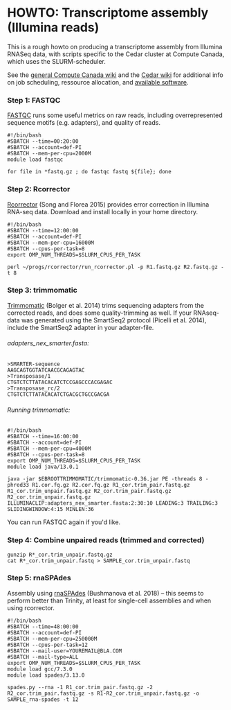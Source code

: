 # HOWTO: Transcriptome assembly (Illumina reads)

This is a rough howto on producing a transcriptome assembly from Illumina RNASeq data, with scripts specific to the Cedar cluster at Compute Canada, which uses the SLURM-scheduler.

See the [general Compute Canada wiki](https://docs.computecanada.ca/wiki/Compute_Canada_Documentation) and the [Cedar wiki](https://docs.computecanada.ca/wiki/Cedar) for additional info on job scheduling, ressource allocation, and [available software](https://docs.computecanada.ca/wiki/Available_software).


### Step 1: FASTQC
[FASTQC](http://www.bioinformatics.babraham.ac.uk/projects/fastqc/) runs some useful metrics on raw reads, including overrepresented sequence motifs (e.g. adapters), and quality of reads.

    #!/bin/bash
    #SBATCH --time=00:20:00
    #SBATCH --account=def-PI
    #SBATCH --mem-per-cpu=2000M
    module load fastqc

    for file in *fastq.gz ; do fastqc fastq ${file}; done


### Step 2: Rcorrector
[Rcorrector](https://github.com/mourisl/Rcorrector) (Song and Florea 2015) provides error correction in Illumina RNA-seq data. Download and install locally in your home directory.

    #!/bin/bash
    #SBATCH --time=12:00:00
    #SBATCH --account=def-PI
    #SBATCH --mem-per-cpu=16000M
    #SBATCH --cpus-per-task=8
    export OMP_NUM_THREADS=$SLURM_CPUS_PER_TASK

    perl ~/progs/rcorrector/run_rcorrector.pl -p R1.fastq.gz R2.fastq.gz -t 8


### Step 3: trimmomatic
[Trimmomatic](http://www.usadellab.org/cms/index.php?page=trimmomatic) (Bolger et al. 2014) trims sequencing adapters from the corrected reads, and does some quality-trimming as well. If your RNAseq-data was generated using the SmartSeq2 protocol (Picelli et al. 2014), include the SmartSeq2 adapter in your adapter-file.

###### adapters_nex_smarter.fasta:
    >SMARTER-sequence
    AAGCAGTGGTATCAACGCAGAGTAC
    >Transposase/1
    CTGTCTCTTATACACATCTCCGAGCCCACGAGAC
    >Transposase_rc/2
    CTGTCTCTTATACACATCTGACGCTGCCGACGA

###### Running trimmomatic:
    #!/bin/bash
    #SBATCH --time=16:00:00
    #SBATCH --account=def-PI
    #SBATCH --mem-per-cpu=4000M
    #SBATCH --cpus-per-task=8
    export OMP_NUM_THREADS=$SLURM_CPUS_PER_TASK
    module load java/13.0.1

    java -jar $EBROOTTRIMMOMATIC/trimmomatic-0.36.jar PE -threads 8 -phred33 R1.cor.fq.gz R2.cor.fq.gz R1_cor.trim_pair.fastq.gz R1_cor.trim_unpair.fastq.gz R2_cor.trim_pair.fastq.gz R2_cor.trim_unpair.fastq.gz ILLUMINACLIP:adapters_nex_smarter.fasta:2:30:10 LEADING:3 TRAILING:3 SLIDINGWINDOW:4:15 MINLEN:36

You can run FASTQC again if you'd like.


### Step 4: Combine unpaired reads (trimmed and corrected)
    gunzip R*_cor.trim_unpair.fastq.gz
    cat R*_cor.trim_unpair.fastq > SAMPLE_cor.trim_unpair.fastq

### Step 5: rnaSPAdes
Assembly using [rnaSPAdes](http://cab.spbu.ru/software/rnaspades/) (Bushmanova et al. 2018) – this seems to perform better than Trinity, at least for single-cell assemblies and when using rcorrector.

    #!/bin/bash
    #SBATCH --time=48:00:00
    #SBATCH --account=def-PI
    #SBATCH --mem-per-cpu=250000M
    #SBATCH --cpus-per-task=12
    #SBATCH --mail-user=YOUREMAIL@BLA.COM
    #SBATCH --mail-type=ALL
    export OMP_NUM_THREADS=$SLURM_CPUS_PER_TASK
    module load gcc/7.3.0
    module load spades/3.13.0

    spades.py --rna -1 R1_cor.trim_pair.fastq.gz -2 R2_cor.trim_pair.fastq.gz -s R1-R2_cor.trim_unpair.fastq.gz -o SAMPLE_rna-spades -t 12
